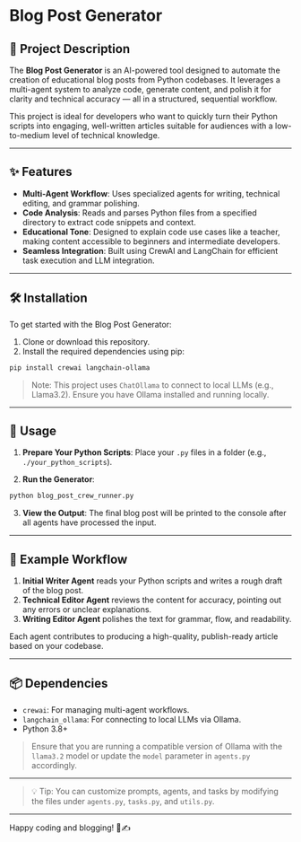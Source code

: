 # Blog Post Generator

## 📝 Project Description

The **Blog Post Generator** is an AI-powered tool designed to automate the creation of educational blog posts from Python codebases. It leverages a multi-agent system to analyze code, generate content, and polish it for clarity and technical accuracy — all in a structured, sequential workflow.

This project is ideal for developers who want to quickly turn their Python scripts into engaging, well-written articles suitable for audiences with a low-to-medium level of technical knowledge.

---

## ✨ Features

- **Multi-Agent Workflow**: Uses specialized agents for writing, technical editing, and grammar polishing.
- **Code Analysis**: Reads and parses Python files from a specified directory to extract code snippets and context.
- **Educational Tone**: Designed to explain code use cases like a teacher, making content accessible to beginners and intermediate developers.
- **Seamless Integration**: Built using CrewAI and LangChain for efficient task execution and LLM integration.

---

## 🛠️ Installation

To get started with the Blog Post Generator:

1. Clone or download this repository.
2. Install the required dependencies using pip:

```bash
pip install crewai langchain-ollama
```

> Note: This project uses `ChatOllama` to connect to local LLMs (e.g., Llama3.2). Ensure you have Ollama installed and running locally.

---

## 🚀 Usage

1. **Prepare Your Python Scripts**:
   Place your `.py` files in a folder (e.g., `./your_python_scripts`).

2. **Run the Generator**:

```bash
python blog_post_crew_runner.py
```

3. **View the Output**:
   The final blog post will be printed to the console after all agents have processed the input.

---

## 🧠 Example Workflow

1. **Initial Writer Agent** reads your Python scripts and writes a rough draft of the blog post.
2. **Technical Editor Agent** reviews the content for accuracy, pointing out any errors or unclear explanations.
3. **Writing Editor Agent** polishes the text for grammar, flow, and readability.

Each agent contributes to producing a high-quality, publish-ready article based on your codebase.

---

## 📦 Dependencies

- `crewai`: For managing multi-agent workflows.
- `langchain_ollama`: For connecting to local LLMs via Ollama.
- Python 3.8+

> Ensure that you are running a compatible version of Ollama with the `llama3.2` model or update the `model` parameter in `agents.py` accordingly.

--- 

> 💡 Tip: You can customize prompts, agents, and tasks by modifying the files under `agents.py`, `tasks.py`, and `utils.py`.

--- 

Happy coding and blogging! 🐍✍️